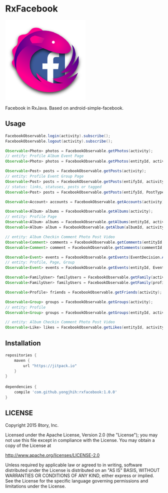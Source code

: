 # RxFacebook

[![rxparse.png](art/rxfacebook.png)](art/rxfacebook.png)

<!--
[![rxfacebook.svg](art/rxfacebook.svg)](art/rxfacebook.svg)
-->

Facebook in RxJava. Based on android-simple-facebook.

## Usage

```java
FacebookObservable.login(activity).subscribe();
FacebookObservable.logout(activity).subscribe();
```

```java
Observable<Photo> photos = FacebookObservable.getPhotos(activity);
// entify: Profile Album Event Page
Observable<Photo> photos = FacebookObservable.getPhotos(entityId, activity);
```

```java
Observable<Post> posts = FacebookObservable.getPosts(activity);
// entity: Profile Event Group Page
Observable<Post> posts = FacebookObservable.getPosts(entifyId, activity);
// status: links, statuses, posts or tagged
Observable<Post> posts = FacebookObservable.getPosts(entifyId, PostType.STATUSES, activity);
```

```java
Observable<Account> accounts = FacebookObservable.getAccounts(activity);

```

```java
Observable<Album> albums = FacebookObservable.getAlbums(activity);
// entity: Profile Page
Observable<Album> albums = FacebookObservable.getAlbums(entityId, activity);
Observable<Album> album = FacebookObservable.getAlbum(albumId, activity);

```

```java
// entity: Album Checkin Comment Photo Post Video
Observable<Comment> comments = FacebookObservable.getComments(entityId, activity);
Observable<Comment> comment = FacebookObservable.getComments(commentId, activity);

```

```java
Observable<Event> events = FacebookObservable.getEvents(EventDecision.ATTENDING, activity);
// entity: Profile, Page, Group
Observable<Event> events = FacebookObservable.getEvents(entityId, EventDecision.ATTENDING, activity);

```

```java
Observable<FamilyUser> familyUsers = FacebookObservable.getFamily(activity);
Observable<FamilyUser> familyUsers = FacebookObservable.getFamily(profileId, activity);

```

```java
Observable<Profile> friends = FacebookObservable.getFriends(activity);

```

```java
Observable<Group> groups = FacebookObservable.getGroups(activity);
// entity: Profile
Observable<Group> groups = FacebookObservable.getGroups(entityId, activity);

```

```java
// entity: Album Checkin Comment Photo Post Video
Observable<Like> likes = FacebookObservable.getLikes(entityId, activity);
```

## Installation

```gradle
repositories {
    maven {
        url "https://jitpack.io"
    }
}

dependencies {
    compile 'com.github.yongjhih:rxfacebook:1.0.0'
}
```

## LICENSE

Copyright 2015 8tory, Inc.

Licensed under the Apache License, Version 2.0 (the "License"); you may not use this file except in compliance with the License. You may obtain a copy of the License at

http://www.apache.org/licenses/LICENSE-2.0

Unless required by applicable law or agreed to in writing, software distributed under the License is distributed on an "AS IS" BASIS, WITHOUT WARRANTIES OR CONDITIONS OF ANY KIND, either express or implied. See the License for the specific language governing permissions and limitations under the License.
